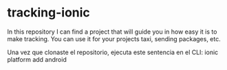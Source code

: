 # tracking-ionic
In this repository I can find a project that will guide you in how easy it is to make tracking. You can use it for your projects taxi, sending packages, etc.

Una vez que clonaste el repositorio, ejecuta este sentencia en el CLI:
ionic platform add android
